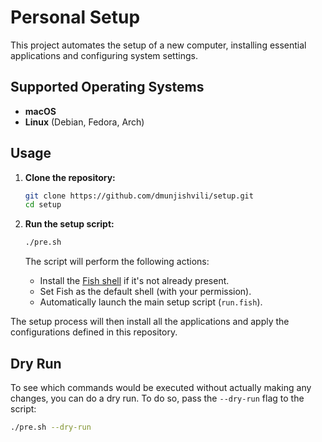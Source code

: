 # Personal Setup

This project automates the setup of a new computer, installing essential applications and configuring system settings.

## Supported Operating Systems

-   **macOS**
-   **Linux** (Debian, Fedora, Arch)

## Usage

1.  **Clone the repository:**

    ```bash
    git clone https://github.com/dmunjishvili/setup.git
    cd setup
    ```

2.  **Run the setup script:**

    ```bash
    ./pre.sh
    ```

    The script will perform the following actions:
    - Install the [Fish shell](https://fishshell.com/) if it's not already present.
    - Set Fish as the default shell (with your permission).
    - Automatically launch the main setup script (`run.fish`).

The setup process will then install all the applications and apply the configurations defined in this repository.

## Dry Run

To see which commands would be executed without actually making any changes, you can do a dry run. To do so, pass the `--dry-run` flag to the script:

```bash
./pre.sh --dry-run
```
